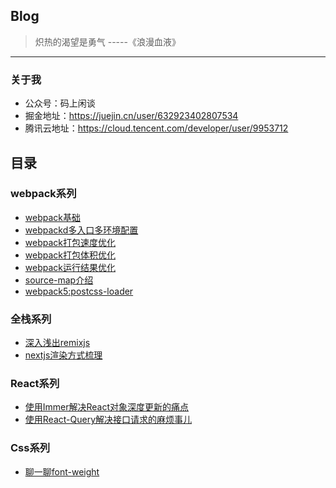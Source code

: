 ## Blog

> 炽热的渴望是勇气 -----《浪漫血液》
---

### 关于我

- 公众号：码上闲谈
- 掘金地址：https://juejin.cn/user/632923402807534
- 腾讯云地址：https://cloud.tencent.com/developer/user/9953712

## 目录

### webpack系列
- [webpack基础](https://github.com/AdolescentJou/KnowledgeNote/issues/1)
- [webpackd多入口多环境配置](https://github.com/AdolescentJou/KnowledgeNote/issues/2)
- [webpack打包速度优化](https://github.com/AdolescentJou/KnowledgeNote/issues/3)
- [webpack打包体积优化](https://github.com/AdolescentJou/KnowledgeNote/issues/4)
- [webpack运行结果优化](https://github.com/AdolescentJou/KnowledgeNote/issues/5)
- [source-map介绍](https://github.com/AdolescentJou/KnowledgeNote/issues/7)
- [webpack5:postcss-loader](https://github.com/AdolescentJou/KnowledgeNote/issues/6)

### 全栈系列
- [深入浅出remixjs](https://github.com/AdolescentJou/KnowledgeNote/issues/8)
- [nextjs渲染方式梳理](https://github.com/AdolescentJou/KnowledgeNote/issues/9)

### React系列
- [使用Immer解决React对象深度更新的痛点](https://github.com/AdolescentJou/KnowledgeNote/issues/10)
- [使用React-Query解决接口请求的麻烦事儿](https://github.com/AdolescentJou/Blog/issues/12)

### Css系列
- [聊一聊font-weight](https://github.com/AdolescentJou/Blog/issues/11)
